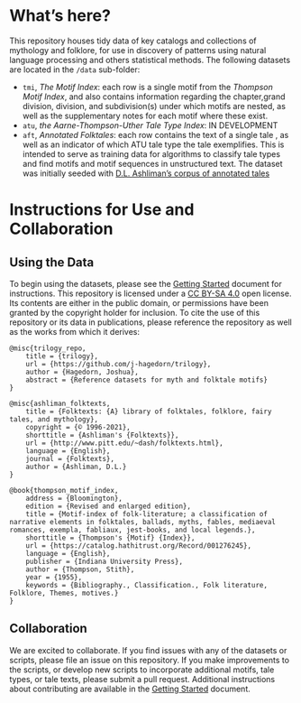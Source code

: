 # What’s here?

This repository houses tidy data of key catalogs and collections of
mythology and folklore, for use in discovery of patterns using natural
language processing and others statistical methods. The following
datasets are located in the `/data` sub-folder:

  - `tmi`, *The Motif Index*: each row is a single motif from the
    *Thompson Motif Index*, and also contains information regarding the
    chapter,grand division, division, and subdivision(s) under which
    motifs are nested, as well as the supplementary notes for each motif
    where these exist.
  - `atu`, *the Aarne-Thompson-Uther Tale Type Index*: IN DEVELOPMENT
  - `aft`, *Annotated Folktales*: each row contains the text of a single
    tale , as well as an indicator of which ATU tale type the tale
    exemplifies. This is intended to serve as training data for
    algorithms to classify tale types and find motifs and motif
    sequences in unstructured text. The dataset was initially seeded
    with [D.L. Ashliman’s corpus of annotated
    tales](https://www.pitt.edu/~dash/folktexts.html)

# Instructions for Use and Collaboration

## Using the Data

To begin using the datasets, please see the [Getting
Started](https://github.com/j-hagedorn/trilogy/blob/master/docs/vignettes/getting_started.md)
document for instructions. This repository is licensed under a [CC
BY-SA 4.0](https://creativecommons.org/licenses/by-sa/4.0/) open
license. Its contents are either in the public domain, or permissions
have been granted by the copyright holder for inclusion. To cite the use
of this repository or its data in publications, please reference the
repository as well as the works from which it derives:

    @misc{trilogy_repo,
        title = {trilogy},
        url = {https://github.com/j-hagedorn/trilogy},
        author = {Hagedorn, Joshua},
        abstract = {Reference datasets for myth and folktale motifs}
    }
    
    @misc{ashliman_folktexts,
        title = {Folktexts: {A} library of folktales, folklore, fairy tales, and mythology},
        copyright = {© 1996-2021},
        shorttitle = {Ashliman's {Folktexts}},
        url = {http://www.pitt.edu/~dash/folktexts.html},
        language = {English},
        journal = {Folktexts},
        author = {Ashliman, D.L.}
    }
    
    @book{thompson_motif_index,
        address = {Bloomington},
        edition = {Revised and enlarged edition},
        title = {Motif-index of folk-literature; a classification of narrative elements in folktales, ballads, myths, fables, mediaeval romances, exempla, fabliaux, jest-books, and local legends.},
        shorttitle = {Thompson's {Motif} {Index}},
        url = {https://catalog.hathitrust.org/Record/001276245},
        language = {English},
        publisher = {Indiana University Press},
        author = {Thompson, Stith},
        year = {1955},
        keywords = {Bibliography., Classification., Folk literature, Folklore, Themes, motives.}
    }

## Collaboration

We are excited to collaborate. If you find issues with any of the
datasets or scripts, please file an issue on this repository. If you
make improvements to the scripts, or develop new scripts to incorporate
additional motifs, tale types, or tale texts, please submit a pull
request. Additional instructions about contributing are available in the
[Getting
Started](https://github.com/j-hagedorn/trilogy/blob/master/docs/vignettes/getting_started.md)
document.
